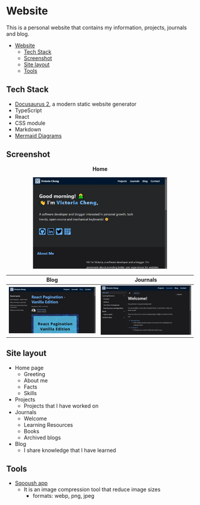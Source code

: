 # Website

This is a personal website that contains my information, projects, journals and blog.

- [Website](#website)
  - [Tech Stack](#tech-stack)
  - [Screenshot](#screenshot)
  - [Site layout](#site-layout)
  - [Tools](#tools)

## Tech Stack

- [Docusaurus 2](https://docusaurus.io/), a modern static website generator
- TypeScript
- React
- CSS module
- Markdown
- [Mermaid Diagrams](https://mermaid-js.github.io/mermaid/#/)

## Screenshot

<div align="center">

**Home**

<img src="./images-for-md/personal-website.webp" width="360" />

| Blog | Journals |
|:--:| :--: |
|<img src="./images-for-md/personal-website-blog.webp" width="350" />| <img src="./images-for-md/personal-website-journals.webp" width="350" /> |

</div>

## Site layout

- Home page
  - Greeting
  - About me
  - Facts
  - Skills
- Projects
  - Projects that I have worked on
- Journals
  - Welcome
  - Learning Resources
  - Books
  - Archived blogs
- Blog
  - I share knowledge that I have learned

## Tools

- [Sqooush app](https://squoosh.app/)
  - It is an image compression tool that reduce image sizes
    - formats: webp, png, jpeg
